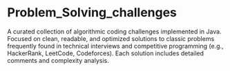# Problem_Solving_challenges
A curated collection of algorithmic coding challenges implemented in Java. Focused on clean, readable, and optimized solutions to classic problems frequently found in technical interviews and competitive programming (e.g., HackerRank, LeetCode, Codeforces). Each solution includes detailed comments and complexity analysis.
